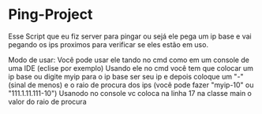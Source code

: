 # Ping-Project
Esse Script que eu fiz server para pingar ou sejá ele pega um ip base e vai pegando os ips proximos para verificar se eles estão em uso.

Modo de usar:
Você pode usar ele tando no cmd como em um console de uma IDE (eclise por exemplo)
Usando ele no cmd você tem que colocar um ip base ou digite myip para o ip base ser seu ip e depois coloque um "-" (sinal de menos) e o raio de procura dos ips
(você pode fazer "myip-10" ou "111.1.11.111-10")
Usanodo no console vc coloca na linha 17 na classe main o valor do raio de procura
